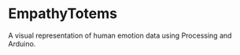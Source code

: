 EmpathyTotems
=============
A visual representation of human emotion data using Processing and Arduino.
